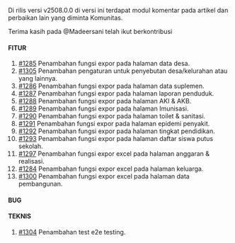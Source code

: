 Di rilis versi v2508.0.0 di versi ini terdapat modul komentar pada artikel dan perbaikan lain yang diminta Komunitas.

Terima kasih pada @Madeersani telah ikut berkontribusi

#### FITUR

1. [#1285](https://github.com/OpenSID/OpenDK/issues/1285) Penambahan fungsi expor pada halaman data desa.
2. [#1305](https://github.com/OpenSID/OpenDK/issues/1305) Penambahan pengaturan untuk penyebutan desa/kelurahan atau yang lainnya.
3. [#1286](https://github.com/OpenSID/OpenDK/issues/1286) Penambahan fungsi expor pada halaman data suplemen.
4. [#1287](https://github.com/OpenSID/OpenDK/issues/1287) Penambahan fungsi expor pada halaman laporan penduduk.
5. [#1288](https://github.com/OpenSID/OpenDK/issues/1288) Penambahan fungsi expor pada halaman AKI & AKB.
6. [#1289](https://github.com/OpenSID/OpenDK/issues/1289) Penambahan fungsi expor pada halaman Imunisasi.
7. [#1290](https://github.com/OpenSID/OpenDK/issues/1290) Penambahan fungsi expor pada halaman toilet & sanitasi.
8. [#1291](https://github.com/OpenSID/OpenDK/issues/1291) Penambahan fungsi expor pada halaman epidemi penyakit.
9. [#1292](https://github.com/OpenSID/OpenDK/issues/1292) Penambahan fungsi expor pada halaman tingkat pendidikan.
10. [#1293](https://github.com/OpenSID/OpenDK/issues/1293) Penambahan fungsi expor pada halaman daftar siswa putus sekolah.
11. [#1297](https://github.com/OpenSID/OpenDK/issues/1297) Penambahan fungsi expor excel pada halaman anggaran & realisasi.
12. [#1284](https://github.com/OpenSID/OpenDK/issues/1284) Penambahan  fungsi expor excel pada halaman keluarga.
13. [#1300](https://github.com/OpenSID/OpenDK/issues/1300) Penambahan fungsi expor excel pada halaman data pembangunan.

#### BUG



#### TEKNIS

1. [#1304](https://github.com/OpenSID/OpenDK/issues/1304) Penambahan test e2e testing.

